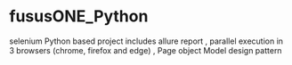 # fususONE_Python
selenium Python based project includes allure report , parallel execution in 3 browsers (chrome, firefox and edge) , Page object Model design pattern
